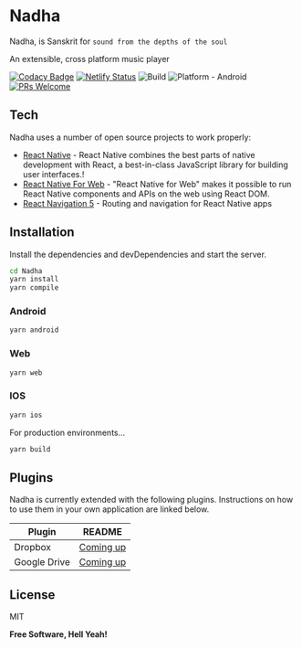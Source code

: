 # Nadha
Nadha, is Sanskrit for `sound from the depths of the soul` 

An extensible, cross platform music player

[![Codacy Badge](https://api.codacy.com/project/badge/Grade/a72df383fa3048dd8ba0f41449886b14)](https://app.codacy.com/manual/yajananrao/Nadha?utm_source=github.com&utm_medium=referral&utm_content=YajanaRao/Nadha&utm_campaign=Badge_Grade_Dashboard)
[![Netlify Status](https://api.netlify.com/api/v1/badges/fea67322-45d4-4a22-b388-bf990397775d/deploy-status)](https://app.netlify.com/sites/nadha/deploys)
![Build](https://github.com/YajanaRao/Nadha/workflows/Build/badge.svg?branch=master)
![Platform - Android](https://img.shields.io/badge/platform-Android-yellow.svg)
[![PRs Welcome](https://img.shields.io/badge/PRs-Welcome-brightgreen.svg)](https://github.com/YajanaRao/Serenity/pulls)

## Tech

Nadha uses a number of open source projects to work properly:

   * [React Native](https://reactnative.dev) - React Native combines the best parts of native development with React, a best-in-class JavaScript library for building user interfaces.!
   * [React Native For Web](https://github.com/necolas/react-native-web) - "React Native for Web" makes it possible to run React Native components and APIs on the web using React DOM.
   * [React Navigation 5](https://reactnavigation.org) - Routing and navigation for  React Native apps

## Installation

Install the dependencies and devDependencies and start the server.

```sh
cd Nadha
yarn install
yarn compile
```

### Android

```sh
yarn android
```

### Web

```sh
yarn web
```

### IOS

```sh
yarn ios
```

For production environments...

```sh
yarn build
```

## Plugins

Nadha is currently extended with the following plugins. Instructions on how to use them in your own application are linked below.

| Plugin | README |
| ------ | ------ |
| Dropbox | [Coming up](plugins/dropbox/README.md) |
| Google Drive | [Coming up](plugins/googledrive/README.md) |


## License

MIT


**Free Software, Hell Yeah!**



 
